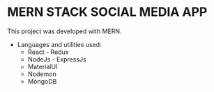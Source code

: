 # MERN STACK SOCIAL MEDIA APP

This project was developed with MERN.

- Languages ​​and utilities used:
  - React - Redux
  - NodeJs - ExpressJs
  - MaterialUI
  - Nodemon
  - MongoDB
